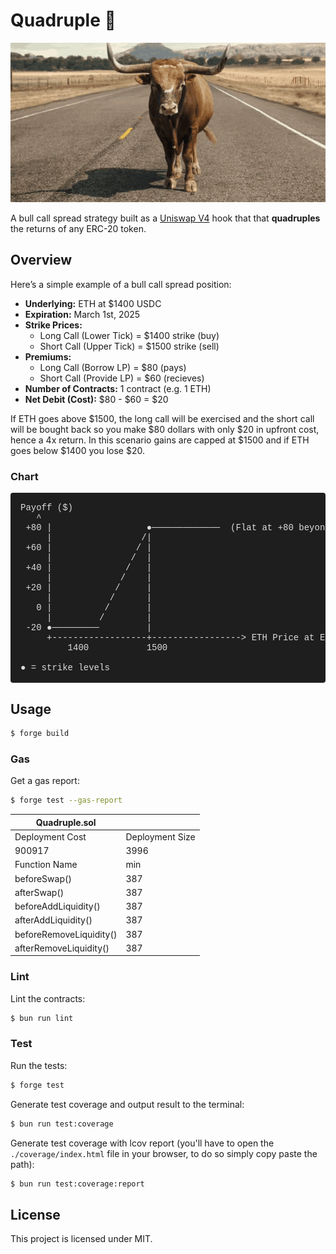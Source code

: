 # Quadruple 🐂

![gif](assets/quad_bull.gif)

A bull call spread strategy built as a [Uniswap V4](https://github.com/uniswap/v4-core/) hook that that **quadruples** the returns of any ERC-20 token.

## Overview

Here’s a simple example of a bull call spread position:

- **Underlying:** ETH at $1400 USDC
- **Expiration:** March 1st, 2025
- **Strike Prices:**
  - Long Call (Lower Tick) = $1400 strike (buy)
  - Short Call (Upper Tick) = $1500 strike (sell)
- **Premiums:**
  - Long Call (Borrow LP) = $80 (pays)
  - Short Call (Provide LP) = $60 (recieves)
- **Number of Contracts:** 1 contract (e.g. 1 ETH)
- **Net Debit (Cost):** $80 - $60 = $20

If ETH goes above $1500, the long call will be exercised and the short call will be bought back so you make $80 dollars with only $20 in upfront cost, hence a 4x return. In this scenario gains are capped at $1500 and if ETH goes below $1400 you lose $20.

### Chart

<pre style="background-color:#1e1e1e;color:#dcdcdc;padding:16px;border-radius:4px;font-family:'Courier New', Courier, monospace;white-space:pre;overflow:auto;">
Payoff ($)
   ^
 +80 |                  ●─────────────  (Flat at +80 beyond $1500)
     |                 /|             
 +60 |                / |             
     |               /  |             
 +40 |              /   |             
     |             /    |             
 +20 |            /     |             
     |           /      |             
   0 |          /       |             
     |         /        |             
 -20 ●─────────         |             
     +------------------+-----------------> ETH Price at Expiration
         1400           1500

● = strike levels
</pre>

## Usage

```bash
$ forge build
```

### Gas 

Get a gas report:

```sh
$ forge test --gas-report
```

| Quadruple.sol         |               |
|-----------------------|---------------|
| Deployment Cost       | Deployment Size |
| 900917                | 3996          |
| Function Name         | min   | avg  | median | max   | # calls |
| beforeSwap()          | 387   | 6578 | 395    | 20406 | 5       |
| afterSwap()           | 387   | 6578 | 395    | 20406 | 5       |
| beforeAddLiquidity()  | 387   | 6578 | 395    | 20406 | 5       |
| afterAddLiquidity()   | 387   | 6578 | 395    | 20406 | 5       |
| beforeRemoveLiquidity() | 387 | 6578 | 395    | 20406 | 5       |
| afterRemoveLiquidity()  | 387 | 6578 | 395    | 20406 | 5       |

### Lint

Lint the contracts:

```sh
$ bun run lint
```

### Test

Run the tests:

```sh
$ forge test
```

Generate test coverage and output result to the terminal:

```sh
$ bun run test:coverage
```

Generate test coverage with lcov report (you'll have to open the `./coverage/index.html` file in your browser, to do so
simply copy paste the path):

```sh
$ bun run test:coverage:report
```

## License

This project is licensed under MIT.